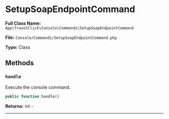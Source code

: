 # SetupSoapEndpointCommand

**Full Class Name:** `App\TravelClick\Console\Commands\SetupSoapEndpointCommand`

**File:** `Console/Commands/SetupSoapEndpointCommand.php`

**Type:** Class

## Methods

### `handle`

Execute the console command.

```php
public function handle()
```

**Returns:** int - 

---

